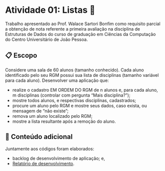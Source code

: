# Atividade 01: Listas 🧩
Trabalho apresentado ao Prof. Walace Sartori Bonfim como requisito parcial a obtenção de nota referente a primeira avaliação na disciplina de Estruturas de Dados do curso de graduação em Ciências da Computação do Centro Universitário de João Pessoa.
 
## :clipboard: Escopo
Considere uma sala de 60 alunos (tamanho conhecido). Cada aluno identificado pelo seu RGM possui sua lista de disciplinas (tamanho variável para cada aluno). Desenvolver uma aplicação que:
* realize o cadastro EM ORDEM DO RGM de n alunos e, para cada aluno, m disciplinas (controlar com pergunta “Mais disciplina?”);
* mostre todos alunos, e respectivas disciplinas, cadastrados;
* procure um aluno pelo RGM e mostre seus dados, caso exista, ou mensagem de “não existe”;
* remova um aluno localizado pelo RGM;
* mostre a lista resultante após a remoção do aluno.

## :paperclip: Conteúdo adicional
Juntamente aos códigos foram elaborados:
* backlog de desenvolvimento de aplicação; e,
* [Relatório de desenvolvimento](https://github.com/vncenturion/jogoDaForca/blob/main/Relatorio/relatorio.pdf).
